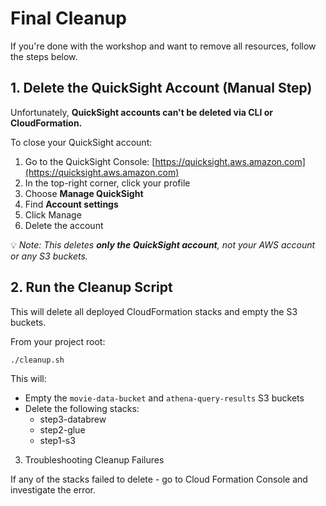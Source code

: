 # Final Cleanup

If you're done with the workshop and want to remove all resources, follow the steps below.

## 1. Delete the QuickSight Account (Manual Step)

Unfortunately, **QuickSight accounts can't be deleted via CLI or CloudFormation.**

To close your QuickSight account:

1. Go to the QuickSight Console: [https://quicksight.aws.amazon.com](https://quicksight.aws.amazon.com)
2. In the top-right corner, click your profile
3. Choose **Manage QuickSight**
4. Find **Account settings**
5. Click Manage
6. Delete the account

💡 _Note: This deletes **only the QuickSight account**, not your AWS account or any S3 buckets._

## 2. Run the Cleanup Script

This will delete all deployed CloudFormation stacks and empty the S3 buckets.

From your project root:

```bash
./cleanup.sh
```

This will:
- Empty the `movie-data-bucket` and `athena-query-results` S3 buckets
- Delete the following stacks:
  - step3-databrew
  - step2-glue
  - step1-s3

3. Troubleshooting Cleanup Failures

If any of the stacks failed to delete - go to Cloud Formation Console and investigate the error.
